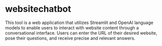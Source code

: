 # websitechatbot
This tool is a web application that utilizes Streamlit and OpenAI language models to enable users to interact with website content through a conversational interface. Users can enter the URL of their desired website, pose their questions, and receive precise and relevant answers.
